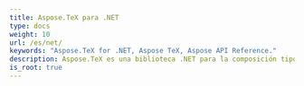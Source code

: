 ```yaml
---
title: Aspose.TeX para .NET
type: docs
weight: 10
url: /es/net/
keywords: "Aspose.TeX for .NET, Aspose TeX, Aspose API Reference."
description: Aspose.TeX es una biblioteca .NET para la composición tipográfica de archivos TeX. Puede presentar la entrada TeX en varios formatos gráficos como XPS, PDF, PNG, JPEG, TIFF y BMP.
is_root: true
---
```


